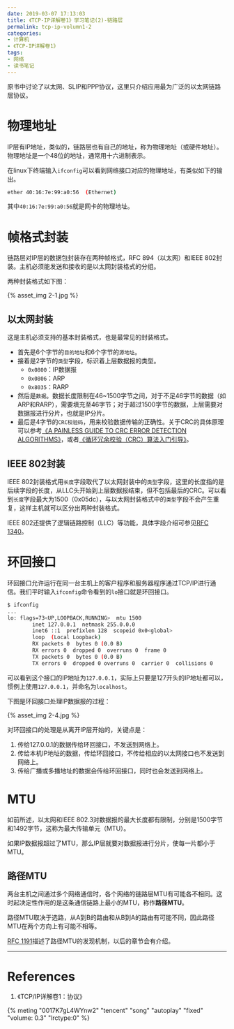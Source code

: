 ```yaml
---
date: 2019-03-07 17:13:03
title: 《TCP-IP详解卷1》学习笔记(2)-链路层
permalink: tcp-ip-volumn1-2
categories:
- 计算机
- 《TCP-IP详解卷1》
tags:
- 网络
- 读书笔记
---
```


原书中讨论了以太网、SLIP和PPP协议，这里只介绍应用最为广泛的以太网链路层协议。

<!--more-->

# 物理地址

IP层有IP地址，类似的，链路层也有自己的地址，称为物理地址（或硬件地址）。物理地址是一个48位的地址，通常用十六进制表示。

在linux下终端输入`ifconfig`可以看到网络接口对应的物理地址，有类似如下的输出。

```bash
ether 40:16:7e:99:a0:56  (Ethernet)
```

其中`40:16:7e:99:a0:56`就是网卡的物理地址。

# 帧格式封装

链路层对IP层的数据包封装存在两种帧格式，RFC 894（以太网）和IEEE 802封装。主机必须能发送和接收的是以太网封装格式的分组。

两种封装格式如下图：

{% asset_img 2-1.jpg %}

## 以太网封装

这是主机必须支持的基本封装格式，也是最常见的封装格式。

- 首先是6个字节的`目的地址`和6个字节的`源地址`。
- 接着是2字节的`类型`字段，标识着上层数据报的类型。
  - `0x0800`：IP数据报
  - `0x0806`：ARP
  - `0x8035`：RARP
- 然后是`数据`。数据长度限制在46~1500字节之间，对于不足46字节的数据（如ARP和RARP），需要填充至46字节；对于超过1500字节的数据，上层需要对数据报进行分片，也就是IP分片。
- 最后是4字节的`CRC校验码`，用来校验数据传输的正确性。关于CRC的具体原理可以参考[《A PAINLESS GUIDE TO CRC ERROR DETECTION ALGORITHMS》](http://ceng2.ktu.edu.tr/~cevhers/ders_materyal/bil311_bilgisayar_mimarisi/supplementary_docs/crc_algorithms.pdf)，或者[《循环冗余校验（CRC）算法入门引导》](https://blog.csdn.net/liyuanbhu/article/details/7882789)。

## IEEE 802封装

IEEE 802封装格式用`长度`字段取代了以太网封装中的`类型`字段，这里的长度指的是后续字段的长度，从LLC头开始到上层数据报结束，但不包括最后的CRC。可以看到`长度`字段最大为1500（0x05dc），与以太网封装格式中的`类型`字段不会产生重复，这样主机就可以区分出两种封装格式。

IEEE 802还提供了逻辑链路控制（LLC）等功能，具体字段介绍可参见[RFC 1340](https://www.rfc-editor.org/pdfrfc/rfc1340.txt.pdf)。

# 环回接口

环回接口允许运行在同一台主机上的客户程序和服务器程序通过TCP/IP进行通信。我们平时输入`ifconfig`命令看到的`lo`接口就是环回接口。

```bash
$ ifconfig
...
lo: flags=73<UP,LOOPBACK,RUNNING>  mtu 1500
        inet 127.0.0.1  netmask 255.0.0.0
        inet6 ::1  prefixlen 128  scopeid 0x0<global>
        loop  (Local Loopback)
        RX packets 0  bytes 0 (0.0 B)
        RX errors 0  dropped 0  overruns 0  frame 0
        TX packets 0  bytes 0 (0.0 B)
        TX errors 0  dropped 0 overruns 0  carrier 0  collisions 0
```

可以看到这个接口的IP地址为`127.0.0.1`，实际上只要是127开头的IP地址都可以，惯例上使用`127.0.0.1`，并命名为`localhost`。

下图是环回接口处理IP数据报的过程：

{% asset_img 2-4.jpg %}

对环回接口的处理是从离开IP层开始的，关键点是：

1. 传给127.0.0.1的数据传给环回接口，不发送到网络上。
2. 传给本机IP地址的数据，传给环回接口，不传给相应的以太网接口也不发送到网络上。
3. 传给广播或多播地址的数据会传给环回接口，同时也会发送到网络上。

# MTU

如前所述，以太网和IEEE 802.3对数据报的最大长度都有限制，分别是1500字节和1492字节，这称为最大传输单元（MTU）。

如果IP数据报超过了MTU，那么IP层就要对数据报进行分片，使每一片都小于MTU。

## 路径MTU

两台主机之间通过多个网络通信时，各个网络的链路层MTU有可能各不相同。这时起决定性作用的是这条通信链路上最小的MTU，称作**路径MTU**。

路径MTU取决于选路，从A到B的路由和从B到A的路由有可能不同，因此路径MTU在两个方向上有可能不相等。

[RFC 1191](https://www.rfc-editor.org/pdfrfc/rfc1191.txt.pdf)描述了路径MTU的发现机制，以后的章节会有介绍。

------

# References

1. 《TCP/IP详解卷1：协议》

<!--反方向的钟-周杰伦-->
{% meting "0017K7gL4WYnw2" "tencent" "song" "autoplay" "fixed" "volume: 0.3" "lrctype:0" %}

